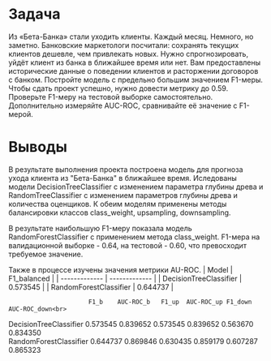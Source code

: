 # Задача
Из «Бета-Банка» стали уходить клиенты. Каждый месяц. Немного, но заметно. Банковские маркетологи посчитали: сохранять текущих клиентов дешевле, чем привлекать новых.
Нужно спрогнозировать, уйдёт клиент из банка в ближайшее время или нет. Вам предоставлены исторические данные о поведении клиентов и расторжении договоров с банком.
Постройте модель с предельно большим значением F1-меры. Чтобы сдать проект успешно, нужно довести метрику до 0.59. Проверьте F1-меру на тестовой выборке самостоятельно.
Дополнительно измеряйте AUC-ROC, сравнивайте её значение с F1-мерой.

# Выводы
В результате выполнения проекта построена модель для прогноза ухода клиента из "Бета-Банка" в ближайшее время.
Иследованы модели DecisionTreeClassifier с изменением параметра глубины древа и RandomTreeClassifier с изменением параметров глубины древа и количества оценщиков. К обеим моделям применены методы балансировки классов class_weight, upsampling, downsampling.

В результате наибольшую F1-меру показала модель RandomForestClassifier с применением метода class_weight.
F1-мера на валидационной выборке - 0.64, на тестовой - 0.60, что превосходит требуемое значение.

Также в процессе изучены значения метрики AU-ROC.
| Model         | F1_balanced   |
| ------------- | ------------- |
| DecisionTreeClassifier  | 0.573545  |
| RandomForestClassifier  | 0.644737  |



                          F1_b    AUC-ROC_b	  F1_up	 AUC-ROC_up	F1_down	AUC-ROC_down<br>
DecisionTreeClassifier	0.573545	0.839652	0.573545	0.839652	0.563670	0.834350<br>
RandomForestClassifier	0.644737	0.869846	0.630435	0.859179	0.607287	0.865323
